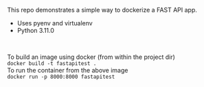 This repo demonstrates a simple way to dockerize a FAST API app.
* Uses pyenv and virtualenv
* Python 3.11.0  

<br/>

To build an image using docker (from within the project dir)  
`docker build -t fastapitest .`  
To run the container from the above image  
`docker run -p 8000:8000 fastapitest`
